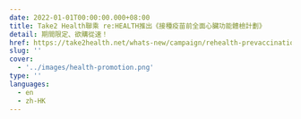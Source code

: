 ```yaml
---
date: 2022-01-01T00:00:00.000+08:00
title: Take2 Health聯乘 re:HEALTH推出《接種疫苗前全面心臟功能體檢計劃》
detail: 期間限定、欲購從速！
href: https://take2health.net/whats-new/campaign/rehealth-prevaccination-plans/
slug: ''
cover:
  - '../images/health-promotion.png'
type: ''
languages:
  - en
  - zh-HK
---
```

